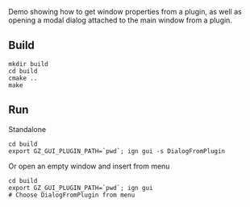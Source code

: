 Demo showing how to get window properties from a plugin, as well as opening
a modal dialog attached to the main window from a plugin.

## Build

    mkdir build
    cd build
    cmake ..
    make

## Run

Standalone

    cd build
    export GZ_GUI_PLUGIN_PATH=`pwd`; ign gui -s DialogFromPlugin

Or open an empty window and insert from menu

    cd build
    export GZ_GUI_PLUGIN_PATH=`pwd`; ign gui
    # Choose DialogFromPlugin from menu
